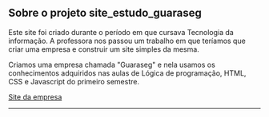 ## Sobre o projeto site_estudo_guaraseg

Este site foi criado durante o período em que cursava Tecnologia da informação. A professora nos passou um trabalho em que teríamos que criar uma empresa e construir um site simples da mesma. 

Criamos uma empresa chamada "Guaraseg" e nela usamos os conhecimentos adquiridos nas aulas de Lógica de programação, HTML, CSS e Javascript do primeiro semestre. 

<a href="https://fastnblue.github.io/site_estudo_guaraseg/produtos.html">Site da empresa</a>

---

